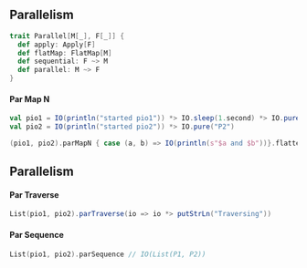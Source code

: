 ## Parallelism

```scala
trait Parallel[M[_], F[_]] {
  def apply: Apply[F]
  def flatMap: FlatMap[M]
  def sequential: F ~> M
  def parallel: M ~> F
}
```

#### Par Map N

```scala
val pio1 = IO(println("started pio1")) *> IO.sleep(1.second) *> IO.pure("P1")
val pio2 = IO(println("started pio2")) *> IO.pure("P2")

(pio1, pio2).parMapN { case (a, b) => IO(println(s"$a and $b"))}.flatten
```


## Parallelism

#### Par Traverse

```scala
List(pio1, pio2).parTraverse(io => io *> putStrLn("Traversing"))
```

#### Par Sequence

```scala
List(pio1, pio2).parSequence // IO(List(P1, P2))
```

